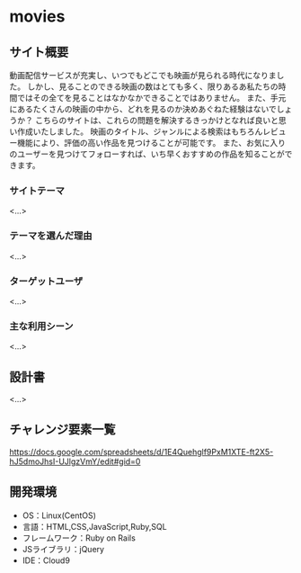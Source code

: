 # movies

## サイト概要
動画配信サービスが充実し、いつでもどこでも映画が見られる時代になりました。
しかし、見ることのできる映画の数はとても多く、限りあるあ私たちの時間ではその全てを見ることはなかなかできることではありません。
また、手元にあるたくさんの映画の中から、どれを見るのか決めあぐねた経験はないでしょうか？
こちらのサイトは、これらの問題を解決するきっかけとなれば良いと思い作成いたしました。
映画のタイトル、ジャンルによる検索はもちろんレビュー機能により、評価の高い作品を見つけることが可能です。
また、お気に入りのユーザーを見つけてフォローすれば、いち早くおすすめの作品を知ることができます。

### サイトテーマ
<...>

### テーマを選んだ理由
<...>

### ターゲットユーザ
<...>

### 主な利用シーン
<...>

## 設計書
<...>

## チャレンジ要素一覧
<https://docs.google.com/spreadsheets/d/1E4Quehglf9PxM1XTE-ft2X5-hJ5dmoJhsI-UJlgzVmY/edit#gid=0>

## 開発環境
- OS：Linux(CentOS)
- 言語：HTML,CSS,JavaScript,Ruby,SQL
- フレームワーク：Ruby on Rails
- JSライブラリ：jQuery
- IDE：Cloud9


